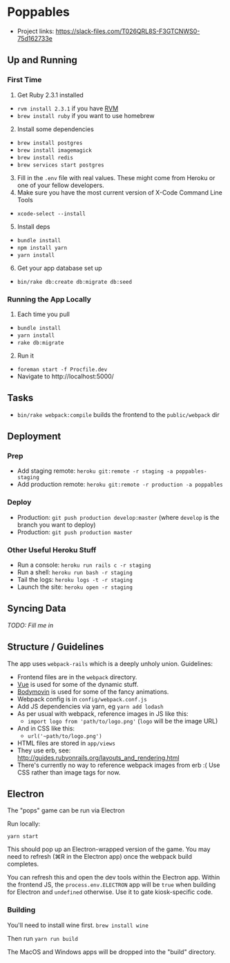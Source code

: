 # Poppables

- Project links: https://slack-files.com/T026QRL8S-F3GTCNWS0-75d162733e

## Up and Running

### First Time

1. Get Ruby 2.3.1 installed
  - `rvm install 2.3.1` if you have [RVM](https://rvm.io/)
  - `brew install ruby` if you want to use homebrew
2. Install some dependencies
  - `brew install postgres`
  - `brew install imagemagick`
  - `brew install redis`
  - `brew services start postgres`
3. Fill in the `.env` file with real values. These might come from Heroku or one of your fellow developers.
4. Make sure you have the most current version of X-Code Command Line Tools
  - `xcode-select --install`
5. Install deps
  - `bundle install`
  - `npm install yarn`
  - `yarn install`
6. Get your app database set up
  - `bin/rake db:create db:migrate db:seed`

### Running the App Locally

1. Each time you pull
  - `bundle install`
  - `yarn install`
  - `rake db:migrate`
2. Run it
  - `foreman start -f Procfile.dev`
  - Navigate to http://localhost:5000/

## Tasks

- `bin/rake webpack:compile` builds the frontend to the `public/webpack` dir

## Deployment

### Prep

- Add staging remote: `heroku git:remote -r staging -a poppables-staging`
- Add production remote: `heroku git:remote -r production -a poppables`

### Deploy

  - Production: `git push production develop:master` (where `develop` is the branch you want to deploy)
  - Production: `git push production master`

### Other Useful Heroku Stuff

  - Run a console: `heroku run rails c -r staging`
  - Run a shell: `heroku run bash -r staging`
  - Tail the logs: `heroku logs -t -r staging`
  - Launch the site: `heroku open -r staging`

## Syncing Data

_TODO: Fill me in_

## Structure / Guidelines

The app uses `webpack-rails` which is a deeply unholy union. Guidelines:

- Frontend files are in the `webpack` directory.
- [Vue](https://vuejs.org/v2/guide/) is used for some of the dynamic stuff.
- [Bodymovin](https://github.com/bodymovin/bodymovin) is used for some of the fancy animations.
- Webpack config is in `config/webpack.conf.js`
- Add JS dependencies via yarn, eg `yarn add lodash`
- As per usual with webpack, reference images in JS like this:
    - `import logo from 'path/to/logo.png'` (`logo` will be the image URL)
 - And in CSS like this:
    - `url('~path/to/logo.png')`
- HTML files are stored in `app/views`
- They use erb, see: http://guides.rubyonrails.org/layouts_and_rendering.html
- There's currently no way to reference webpack images from erb :( Use CSS rather than image tags for now.

## Electron

The "pops" game can be run via Electron

Run locally:

    yarn start

This should pop up an Electron-wrapped version of the game. You may need to refresh (⌘R in the Electron app) once the webpack build completes.

You can refresh this and open the dev tools within the Electron app. Within the frontend JS, the `process.env.ELECTRON` app will be `true` when building for Electron and `undefined` otherwise. Use it to gate kiosk-specific code.

### Building

You'll need to install wine first. `brew install wine`

Then run `yarn run build`

The MacOS and Windows apps will be dropped into the "build" directory.
